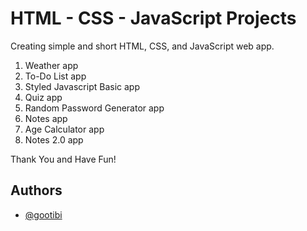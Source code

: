 # HTML - CSS - JavaScript Projects

Creating simple and short HTML, CSS, and JavaScript web app.

1. Weather app
2. To-Do List app
3. Styled Javascript Basic app
4. Quiz app
5. Random Password Generator app
6. Notes app
7. Age Calculator app
8. Notes 2.0 app


Thank You and Have Fun!

## Authors

- [@gootibi](https://github.com/gootibi)

